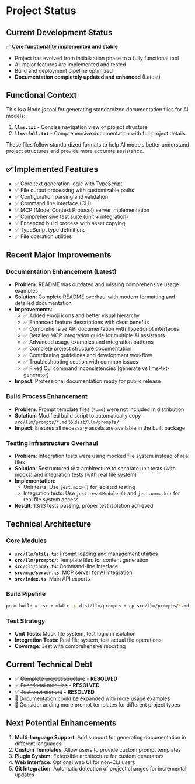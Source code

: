 # Project Status

## Current Development Status

✅ **Core functionality implemented and stable**
- Project has evolved from initialization phase to a fully functional tool
- All major features are implemented and tested
- Build and deployment pipeline optimized
- **Documentation completely updated and enhanced** (Latest)

## Functional Context

This is a Node.js tool for generating standardized documentation files for AI models:

1. **`llms.txt`** - Concise navigation view of project structure
2. **`llms-full.txt`** - Comprehensive documentation with full project details

These files follow standardized formats to help AI models better understand project structures and provide more accurate assistance.

## ✅ Implemented Features

- ✅ Core text generation logic with TypeScript
- ✅ File output processing with customizable paths
- ✅ Configuration parsing and validation
- ✅ Command line interface (CLI)
- ✅ MCP (Model Context Protocol) server implementation
- ✅ Comprehensive test suite (unit + integration)
- ✅ Enhanced build process with asset copying
- ✅ TypeScript type definitions
- ✅ File operation utilities

## Recent Major Improvements

### Documentation Enhancement (Latest)
- **Problem**: README was outdated and missing comprehensive usage examples
- **Solution**: Complete README overhaul with modern formatting and detailed documentation
- **Improvements**:
  - ✅ Added emoji icons and better visual hierarchy
  - ✅ Enhanced feature descriptions with clear benefits
  - ✅ Comprehensive API documentation with TypeScript interfaces
  - ✅ Detailed MCP integration guide for multiple AI assistants
  - ✅ Advanced usage examples and integration patterns
  - ✅ Complete project structure documentation
  - ✅ Contributing guidelines and development workflow
  - ✅ Troubleshooting section with common issues
  - ✅ Fixed CLI command inconsistencies (generate vs llms-txt-generator)
- **Impact**: Professional documentation ready for public release

### Build Process Enhancement
- **Problem**: Prompt template files (`*.md`) were not included in distribution
- **Solution**: Modified build script to automatically copy `src/llm/prompts/*.md` to `dist/llm/prompts/`
- **Impact**: Ensures all necessary assets are available in the built package

### Testing Infrastructure Overhaul
- **Problem**: Integration tests were using mocked file system instead of real files
- **Solution**: Restructured test architecture to separate unit tests (with mocks) and integration tests (with real file system)
- **Implementation**: 
  - Unit tests: Use `jest.mock()` for isolated testing
  - Integration tests: Use `jest.resetModules()` and `jest.unmock()` for real file system access
- **Result**: 13/13 tests passing, proper test isolation achieved

## Technical Architecture

### Core Modules
- **`src/llm/utils.ts`**: Prompt loading and management utilities
- **`src/llm/prompts/`**: Template files for content generation
- **`src/cli/index.ts`**: Command-line interface
- **`src/mcp/server.ts`**: MCP server for AI integration
- **`src/index.ts`**: Main API exports

### Build Pipeline
```bash
pnpm build = tsc + mkdir -p dist/llm/prompts + cp src/llm/prompts/*.md dist/llm/prompts/
```

### Test Strategy
- **Unit Tests**: Mock file system, test logic in isolation
- **Integration Tests**: Real file system, test actual file operations
- **Coverage**: Jest with comprehensive reporting

## Current Technical Debt

- ✅ ~~Complete project structure~~ - **RESOLVED**
- ✅ ~~Functional modules~~ - **RESOLVED** 
- ✅ ~~Test environment~~ - **RESOLVED**
- 🔄 Documentation could be expanded with more usage examples
- 🔄 Consider adding more prompt templates for different project types

## Next Potential Enhancements

1. **Multi-language Support**: Add support for generating documentation in different languages
2. **Custom Templates**: Allow users to provide custom prompt templates
3. **Plugin System**: Extensible architecture for custom generators
4. **Web Interface**: Optional web UI for non-CLI users
5. **Git Integration**: Automatic detection of project changes for incremental updates